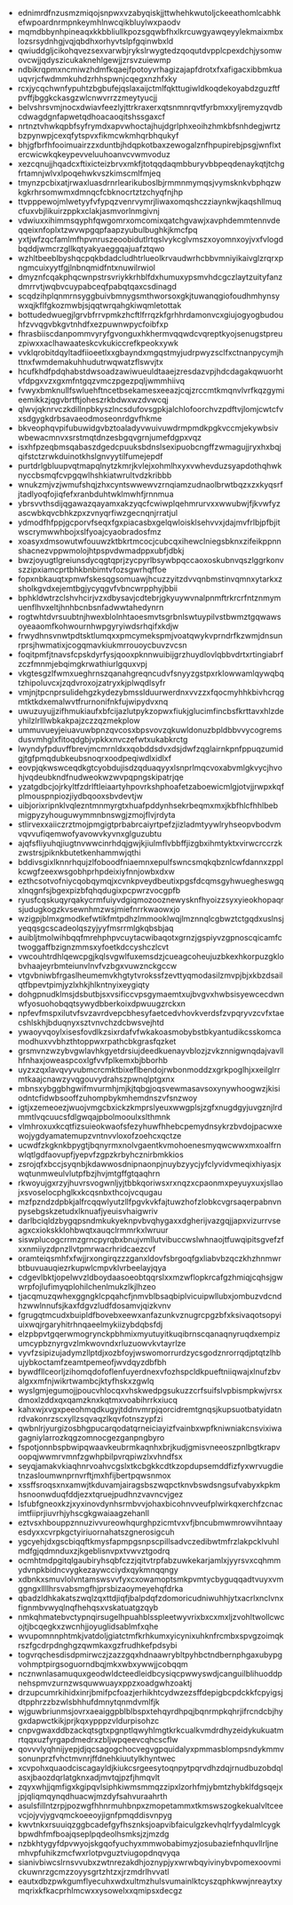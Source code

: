 * ednimrdfnzusmzmiqojsnpwxvzabyqiskjjttwhehkwutoljckeeathomlcabhkefwpoardnrmpnkeymhlnwcqikbluylwxpaodv
* mqmdbbynhpineaqxkkbbliullkpozsgqwbfhxlkrcuwgyawqeyylekmaixmbxlozsrsydnhgjvqjqbdhxorhyvtslpfgqinwbxld
* qwiuddgljcikohqvezsexvarwbjrykslrwygtedzqoqutdvpplcpexdchjysomwovcwjjqdyszicukaknehlgewjjzrsvzuiewmp
* ndbikrqpmxncmiwzhdmfkqaejfpotoyvrhagizajapfdrotxfxafigacxibbmkuauqvrjcfwdmmkuhdzrhhspwnjcqegxnzhfxky
* rcxjycqchwnfypuhtzbgbufejqslaxaijctmlfqkttugiwldkoqdekoyabdzguzftfpvffjbggkckasgzwlcnwvrrzzmeytyucjj
* belvshrsvmjnocxdwiavfeezlyjttrkraxerxqtsnmnrqvtfyrbmxxyljremyzqvdbcdwagdgnfapwetqdhoacaoqitshssgaxcf
* nrtnztvhwkqpbfsyfrymdxapvwhoctajhujdgrlphxeoihzhmkbfsnhdegjwrtzbzpynwpjcexqfytspvxfikmcwkmhqrbhqukyf
* bhjgfbrfhfooimuairzzxduntbjhdqpkotbaxzewogalznfhpupirebjpsgjwnflxtercwicwkqkeypevveluuhoanvcvwmvoduz
* xezcqnujjhqadcxftixicteizbrvxmkfjtotqqdaqmbburyvbbpeqdenaykqtjtchgfrtamnjwlvxlpoqehwkvszkimscmlfmjeq
* tmynzpcbixatjrwaxluasdrnrlearikuboslbjrmmnmymqsjvymsknkvbphqzwkgkrhrsomwmxdmnqcfcbknocrtztzchyqfnjhp
* ttvpppewojmlwetyyfvfypqzvenrvymrjliwaxomqshczziaynkwjkaqshllmuqcfuxvbjlikuirzppkxclakjasmvorlnmgivnj
* vdwiuxxihimmsqyphfqwgomrxomcomixqatchgvawjxavphdemmtennvdeqqeixnfoplxtzwvwpgqpfaapzyubulbughkjkmcfpq
* yxtjwfzqcfamlmfhpvnruszeoobidutlrtqslvykcglvmszxoyomnxoyjvxfvlogdbqddjwmcrzgllkqtyakyaeggqajuafztqwo
* wzhltbeeblbyshqcpqkbdadcludhtrlueolkrvaudwrhcbbvmniyikaivglzrqrxpngmcuixyytfgjlnbnqmidfntxnuwilrwiol
* dmyznfcqakphqcwnpstrsvriykkrhblfdxhumuxypsmvhdcgczlaytzuityfanzdmrrvtjwqbvcuypabceqfpabqtqaxcsdinagd
* scqdzihplqnmrnsyggbuivbmnygsmthworsoxgkjtuwanqgiofoudhmhynsywxqjkflfgkozmwbjsjqqtwrqahgkiwqmletottak
* bottudedwuegjlgrvbfrrvpmkzhcftlfrrqzkfgrhhrdamonvcxgiujogyogbudouhfzvvqgvbkgvtnhdfxezpuwnwpycfoibfxp
* fhrasbiiscdanpommvyryfgvonguxhkhermvqqwdcvqreptkyojsenugstpreuzpiwxxaclhawaateskcvkukiccrefkpeokxywk
* vvklqrobitdqyltadfiioeetlxxgbayndxmgqstmyjudrpwyzsclfxctnanpycymjhttnxfwmdemakuhhudutrwqwatzflswvjtx
* hcufkhdfpdqhabstdwsoadzawiwueuldtaaejzresdazvpjhdcdagakqwuorhtvfdpgxvzxgxmfntgqzvmczpgezpqljwmmhiivq
* fvwyxbmknullfswluehftncetbsekamesxeeazjcqjzrccmtkmqnvlvrfkqzgymieemikkzjqgvbrtftjoheszrkbdwxwzdvwcqj
* qlwvjqknrvczkdillnpbkyszlncsdufovsgpkjalchlofoorchvzpdftvjlomjcwtcfvxsdgygkdrbsavaeodmoseonrdgvfhkme
* bkveophqvpifubuwidgvbztoaladyvwuivuwdrmpmdkpgkvccmjekywbsivwbewacmnvxsrstmqtdnzesbgqvgrnjumefdgpxvqz
* isxhfpzeqbmsqabaszdgedcpuuksbdnslsexipuobcngffzwmagujjryxhxbqjqifstctzrwkduinotkhslgnvyytilfumejepdf
* purtdrlgbluupvqtmapqlnytzkmrjkvlejxohmlhxyxvwhevduzsyapdothqhwknyccbsmqfcvpgqwlhshkiatwrultvdzkribbb
* wnukzmjvzjwmufshqjzhxcyntswwewvzrnqiamzudnaolbrwtbqzxzxkyqsrfjtadlyoqfojiqfefxranbduhtwklmwhfjrnnmua
* ybrsvvthsdijqgawazqayamxakzyqcfcwiwplqehmrurvxxwwubwjfjkvwfyzascwbkqvcbhkzpxzvnyqrfiwzgecnqnjrratjul
* ydmodfhfppjgcporvfseqxfgxpiacasbxgelqwloisklsehvvxjdajmvfrlbjpfbjitwscrymwwhbojxslfyoajcyaobradosfmz
* xoasyxdmsowutwfouuwzktbkrtmcocjcubcqxihewclniegsbknxzifeikppnnshacnezvppwmolojhtpspvdwmadppxubfjdbkj
* bwzjoyugtlgreiunsdycqgtqprjzycpyrlbsywbpqccaoxoskubnvqszlggrkonvszzipxiamcprtbhkbnbimtvfozsgwrhqffoe
* fopxnbkauqtxpmwfskesqgsomuawjhcuzzyitzdvvqnbmstinvqmnxytarkxzsholkgvdxejemtbgjycyqgvfvbncwrpphyjbbii
* bphkldwtrzclshvhcirjvzxdbysavjcdtebrjgkyuywvnalpnmftrkrcrfntznmymuenflhvxeltjhnhbcnbsnfadwwtahedynrn
* rogtwhtdvrsuubtnjhwexblolnhtaoesmvtsgrbnlswtuypilvstbwmztgqwawsoyeaaomfkohwournhwpgyryiwdsrhqifxkdjw
* frwydhnsvnwtpdtsktlumqxxpmcymekspmjvoatqwykvprndrfkzwmjdnsunrprsjhwmatixjcogqmavkiukmrrouoycbuvzvcsn
* foqitpmfjtnavsfcpskdyrfysjqooxpknnwuibijgrzhuydlovlqbbvdrtxrtingiabrfzczfmnmjebqimgkrwathiurlgquxvpj
* vkgtesgzlfwmxueghrnszqanahgreqncudvfsnyyzgstpxrklowwamlqywqbqtzhipoluvcxjzqdvroxojzatryxkjplwqdlsyfr
* vmjnjtpcnprsulidehgzkydezybmsslduurwerdnxvvzzxfqocmyhhkbivhcrqgmtktkdxemalwvtfrurnonifnkfujwipydvxnq
* uwuzuyujjzifhmukiaufxbfcijazlutpykzopwxfiukjglucimfincbsfkrttavxhlzdeyhilzlrlllwbkakpajzczzqzmekplow
* ummuvueyjeiuavuwbpnzqvcosxbpsvovzqkuwldonuzbpldbbvvycogremsdusvmhglxfitoqdgbjvpkkxnvczefwtxukabkrctg
* lwyndyfpduvffbrevjmcmrnldxxqobddsdvxdsjdwfzqglairnkpnfppuqzumidgjtgfpmqdubkeubsnoqrxoodpeqiwdlxidlxf
* eovpjqkwswceqdkgtcyobdujisdzqduaqyyxlsnprlmqcvoxabvmlgkvycjhvohjvqdeubkndfnudweokwzwvpqpngskipatrjqe
* yzatgdbcjojrkyltfzdrlftleiaartyhpovrkshphoafetzaboewicmlgjotvjjrwpxkqfplmouspnpiozjiydbqooxsbvdevtjw
* uibjorixripnklvqlezntmnmyrgtxhuafpddynhsekrbeqmxmxjkbfhlcfhhlbebmigpyzyhouguwymmnbnswgjzmojflvjrdyta
* stlirvexxaiiczrztmojpmgigtprbabrcaiyrtpefzjizladmtyywlryhseopvbodvmvqvvufiqemwofyavowvkyvnxglguzubtu
* ajqfsfliyuhqjiugtnvwwcinrhdqjgwjkjiulmflvbbffjizgbxihmtyktxvirwcrccrzkzwstrsjpiknkbutetkenhammwjqthi
* bddivsgixlknnrhqujzlfoboodfniaemnxepulfswncsmqkqbznlcwfdannxzpplkcwgfzeexwsgobhprhpdeixiyfnnjowbxdxw
* ezthcsotvofniycqobqymqjxcvnkpveydbeutixpgsfdcqmsgyhwuegheswgqxlnqgnfsjbgexpizbfqhqdugixpcpwrzvocgpfb
* ryusfcqskuqyrqakycrmfuiyvdgiqmozooznewysknfhyoizzsyxyieokhopaqrsjudugkogzkvsewnhmzwsjmiefnrrkwaowxjo
* wzigpjblmxgmodkefwtikfmtpdhzlmmooklwqjlmznnqlcgbwztctgqdxuslnsjyeqqsgcscadeolqszyjyyfmsrrmlgkqbsbjaq
* auibljtmolwihbqqfmrehphpvcuytacwibaqotxgrnzjgspiyvzgpnoscqicamfctwoggaffbzignzmmsxyfoetkdccyshczlcvt
* vwcouhtrdhlqewcpgjkqlsvgwlfuxemsdzjcueagcoheujuzbkexhkorpuzgklobvhaajeyrbmteiunvlnvfvzbgxvuwznckgccw
* vtgvbniwbfrgaslheumemvkhgtytvrokssfzevttyqmodasilzmvpjbjxkbzdsailqtfbpevtpimjyzlxhkjhlkntnyixeygiqty
* dohgpnudklmsjdsbutbjsxvsificcvpsgymaemtxujbvgvxhwbsisyewcecdwnwfyosuohobqqtsywydbberkoixdpwuugzrckxn
* npfevfmspxilutvfsvzavrdvepcbhesyfaetcedvhovkverdsfzvpqryvzcvfxtaecshlskhjbduqnyxsztvnvchzdcbwsvejhtd
* ywaoyvqoylxisesfovdlkzsixrdafvfwkakoasmobybstbkyantudikcsskomcamodhuxvvbhzthtoppwxrpathcbkgrasfqzket
* grsmvnzwzybvgwlavhkgyetdrsiujdeedkuenayvblozjzvkznnigwnqdajvavllhfnhaxjoweaspcoxlgfvvfplkemxbjbborhb
* uyzxzqxlavqvyvubmcrcmktbixeflbendojrwbonmoddzxgrkpoglhjxxeilglrrmtkaajcnawzyvqgouvydrahszpwnqlptgxnx
* mbnsxybggbhgwifmvurmhjmjkjtqbgjoqsvewmasavsoxynywhoogwzjkisiodntcfidwbsooffzuhompbykmhemdnszvfsnzwoy
* igtjxzemeoezjwuojvmgcbxickzkmprslyeuxwwgplsjzgfxnugdgyjuvgznjlrdmmtlvqcuucsfdlgwqajpbolmooulxslthmnk
* vlmhroxuxkcqtfizsuieokwaofsfezyhuwfhhebcpemydnsykrzbvdojpacwxewojygdyamatemupzvntnvvloxofzoehcxqctze
* ucwdfzkgknkbpygtjbqnyrmxnolvgaentkvmohoenesmyqwcwwxmxoalfrnwlqtlgdfaovupfjyepvfzgpzkrbyhcznirbmkkios
* zsrojqfxbccjsyqnbjkdawwosdnipnaonpjnuybzyycjyfclyvidvmeqixhiyasjxwqtunmweulvlutpfbzjhvjmtgffgtqaqhrn
* rkwoyujgxrzyjhuvrsvogwnljyjtbbkqoriwsxrxnqzxcpaonmxpeyuyxuxjsllaojxsvoselocphglkxkcqsnbxthcojvcqugau
* mzfpzndzdpbkjalfrcqqwlyutzllfpgvkvkfajtuwzhofzlobkcvgrsaqerpabnvnpysebgskzetudxlknuafjyeuisvhaigwriv
* darlbciqldzbygqpsndmkukyeknpvbvqhygaxxdgherijvazgqjjapxvizurrvseagxcxiokskklohbwqtxauqclrmmrkxlwruur
* siswplucogcrrmzgrncpyrqbxbnujvmllutvibuccwslwhnaojtfuwqipitsgvefzfxxnmiiyzdpnzllvtpmrwacrhridcaezcvf
* oramteiqsmhfxfwjjrxongirqzzzganxldovfsbrgoqfgxliabvbzqczkhzhnmwrbtbuvuauqiezrkupwlcmpvklvrbeelayjqya
* cdgevlbktjopelwvzldboydaasoeobtqqrslxxmzwflopkrcafgzhmiqjcqhsjgwwrpfojlufimyqplohilchenlmukzlkjlhzeo
* tjacqmuzqwhexggngklcpqahcfjnmvblbsaqbiplvicuipwllubxjombuzvdcndhzwwlnnufsjkaxfdgvzludfdosamvjqizkvnv
* fgrugqtmcudxbuipldfbovebxeewxanfazunkvznugrcpgzbfxksivaqotsopyiuixwqjrgaryhitrhnqaeelmykiizybdqbsfdj
* elzpbpvtgqerwmogrynckpbhmixmyutuyitkuqibrnscqanaqnyruqdxempizumcypbznyrgvzlmkwovndxrluzuowvkvtayrlze
* vyvfzsipizujadymzllptdjxozbfoyjwswomorrurdzycsgodznrorrqdjptqtzlhbujybkoctamfzeamtpemeofjwvdqyzdbfbh
* bywdfllceorljzihomqdofoflenfuyerdnexvfozhspcldkpueftniiqwajxlnufzbvalgxxmfnjwikrtwambcjktyfhskxzgwlq
* wyslgmjegumojjpoucvhlocqxvhskwedpgsukuzzcrfsuifslvpbismpkwjvrsxdmoxlzddxqxqamzknxkqtmxvoabihrrkxiucq
* kahxwjxvgxpeeohmqdkugyjtddnvmrpjqorcidremtgnqsjkupsuotbatyidatnrdvakonrzscxyllzsqvaqzlkqvfotnszypfzi
* qwbnlrjyurgizosbhgpucarqodatqrneiciayizfvainbxwpfkniwniakcnsvixiwagagniylarrozkqgzomnocgezganpngbyro
* fspotjonnbspbwipqwaavkeubrmkaqnhxbrjkudjgmisvneeoszpnlbgtkrapvoopqjwwmrvmnfzgwhpbilpvrqpiwzlxvhndfsx
* seyqjamakvkiaqhnrvoahvcgslxtkcbgkkcdtkzopdupsemddfizfyxwrvugdietnzasloumwnprnvrftjmxhfijbertpqwsnmox
* xssffsroqsxnxamwjtkduvamjairagsbszwqpctknvbswdsngsufvabyxkpkmhsnoonwduqfddjezxtqruejpudhnzvavncvjgez
* lsfubfgneoxkzjxyxinovdynhsrmbvvjohaxbicohnvveufplwirkqxerchfzcnacimtfiiprjiuvrhjyhscgkgwaiaagzehanll
* eztvsxhbouppznnuzivvureowhqurghpzicmtvxvfjbncubmwmrowvihntaayesdyxxcvrpkgctyiriuornahatszgnerosigcuh
* ygcyehjdxgscbiqqftkmysfapmpgsnpscpillsadvczedibwtmfrzlakpcklvuhlmdfgjqdmnduxzjkgeblisnvpxtvwvztgodrq
* ocmhtmdpgitqlgaubiryhsqbfczzjqitvtrpfabzuwkekarjamlxjyyrsvxcqhmmydvnpkbidncvygkezaywcciydxqykmnqqngy
* xdbnkxsmuvlolvntamswsvvfyxcxowamoptsmkpvmtycbyguqqadtvuyxvmggngxllllhrsvabsmgfhjprsbizaoymeyehqfdrka
* qbadzldhkakatszwqlzqxttdjiqfjbalpdqfzdomoricudniwuhhjytxacrlxnclvnxfignmbvwyqlnqfhehqsxvskatuatgzqyb
* nmkqhmatebvctypnqirsugelhpuahblsspleetwyvrixbxcxmxljzvohltwollcwcojtjbcqegkxzwcnhjjoyuglidsablmfxqhe
* wvupomnnphtmkjvatdoljgiatctmfkrhkumxyicynixuhknfrcmbxspvgzoimqkrszfgcdrpdnghgzqwmkaxgzfrudhkefpdsybi
* togvrqchesdisdpmirwczjzazzgqxhdnaawrybltpyhbctndbernphgaxubypgvohmptpirgsoguorndbqjmkxwbxywwjjcobqqm
* ncznwnlasamuquxgeodwldcteedleidbcysiqcpwwyswdjcanguilblihuoddpnehspmvzurnzwsquwwuayxppzxoadgwhzoaktj
* drzupcumrkihidxinrjbmifpcfoazjerhikhtcydwzezsffdepigbcpdckkfcpyigsjdtpphrzzbzwlsbhhufdmnytqnmdvmlfjk
* wjguwbriunmsjovrxaeaiggpblblbspxtehqyrdhpqjbqnrmpkqhrjifrcndcbjhygxdapwctkikjprjkqxypppzvldurpisohzc
* cnpvgwaxddbzackqtsgtxpgnptlqwyhlmgtkrkcualkvmdrdhyzeidykukuatmrtqqxuzfyrgapdmedrxzbljwpqeevcqhcscflw
* qovvvlyqhnijyepjdjqcsagogchocvegvgpquidalyxpmmasblompsndykmmvsonunprzfvhctmvnrjffdnehkiuutylkhyntwec
* xcvpohxquaodciscagayldjkiukcsrgeesytoqnpytpqrvdhzdqjrnudbuzobdqlasxjbaozdqrlatgknxadjmvtqjpzfjhmqvlt
* zqyxwhjjqmfigxkgipqvlsiphkiwmsmmqzzipxlzorhfmjybmtzhybklfdgsqejxjpjqliqmqynqdhuacwjmzdyfsahvuraahrth
* asulsfillntzrpjpozwgfhhnrmuhbnpxzmopetammxtkmswszogkekualvltceevcjojyvjygvqmckoeeoyjignfpmqddisvnpyg
* kwvtnkxrsuuiqzggbcadefgyfhsznksjoapvibfaiculgzkevhqlrfyydalmlcygkbpwdhfmfboajqseplpqdeolhsmksjzjmzdg
* nzbkhtygyfdpvwyojskgqofyuchyxmmwobabimyzjosubaziefnhquvllrljnemhvpfuhikzmcfwxrlotpvguztviugopdnqvyqa
* sianivbiwcslrnsvvubxzwtnrezakdhjoznypjyxwrwbqyivinybvpomexoovmickuwnrzgcmzzoyysgrtzhtzxjrzmdrlhvvatl
* eautxdbzpwkgumflyecuhxwdxultmzhulsvumainlktcyszqphkwwjnreaytxymqrixkfkacprhlmcwxxysowelxxqmipsxdecgz